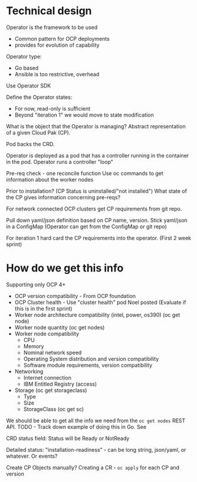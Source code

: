 # Technical design

Operator is the framework to be used
  - Common pattern for OCP deployments
  - provides for evolution of capability


Operator type:
  - Go based
  - Ansible is too restrictive, overhead

Use Operator SDK

Define the Operator states:
- For now, read-only is sufficient
- Beyond "iteration 1" we would move to state modification

What is the object that the Operator is managing?
Abstract representation of a given Cloud Pak (CP).

Pod backs the CRD.

Operator is deployed as a pod that has a controller running in the container in the pod.
Operator runs a controller "loop"

Pre-req check - one reconcile function
Use oc commands to get information about the worker nodes

Prior to installation? (CP Status is uninstalled/"not installed")
What state of the CP gives information concerning pre-reqs?

For network connected OCP clusters get CP requirements from git repo.

Pull down yaml/json definition based on CP name, version.
Stick yaml/json in a ConfigMap (Operator can get from the ConfigMap or git repo)

For iteration 1 hard card the CP requirements into the operator. (First 2 week sprint)

# How do we get this info
Supporting only OCP 4+

- OCP version compatibility - From OCP foundation
- OCP Cluster health - Use "cluster health" pod Noel posted (Evaluate if this is in the first sprint)
- Worker node architecture compatibility (intel, power, os390) (oc get node)
- Worker node quantity (oc get nodes)
- Worker node compatibility
  - CPU
  - Memory
  - Nominal network speed
  - Operating System distribution and version compatibility
  - Software module requirements, version compatibility
- Networking
  - Internet connection
  - IBM Entitled Registry (access)
- Storage (oc get storageclass)
  - Type
  - Size
  - StorageClass (oc get sc)


We should be able to get all the info we need from the `oc get nodes` REST API.  TODO - Track down example of doing this in Go.
See [](https://docs.openshift.com/container-platform/4.1/nodes/nodes/nodes-nodes-viewing.html)

CRD status field:
Status will be Ready or NotReady

Detailed status:
"installation-readiness" - can be long string, json/yaml, or whatever.
Or events?

Create CP Objects manually?
Creating a CR - `oc apply` for each CP and version
